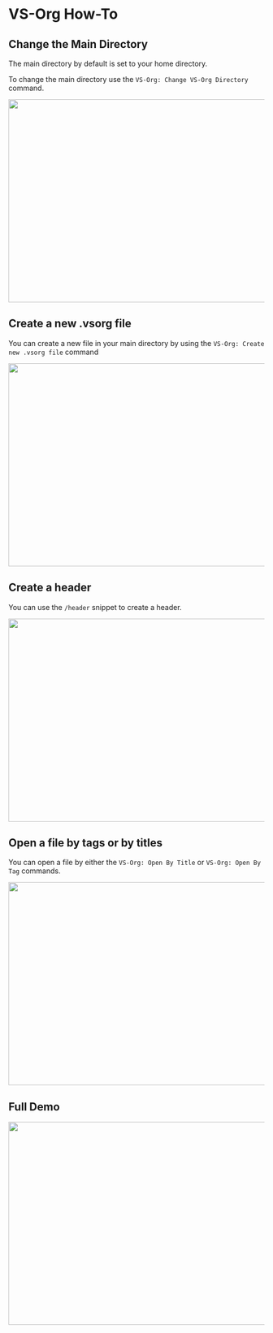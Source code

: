 # VS-Org How-To

## Change the Main Directory

The main directory by default is set to your home directory.

To change the main directory use the `VS-Org: Change VS-Org Directory` command.

<img src="https://github.com/robaboyd/vs-org/blob/master/Images/changeDir.gif?raw=true" width="700" height="400" />

## Create a new .vsorg file

You can create a new file in your main directory by using the `VS-Org: Create new .vsorg file` command

<img src="https://github.com/robaboyd/vs-org/blob/master/Images/newFile.gif?raw=true" width="700" height="400" />

## Create a header

You can use the `/header` snippet to create a header.

<img src="https://github.com/robaboyd/vs-org/blob/master/Images/headerSnippet.gif?raw=true" width="700" height="400" />

## Open a file by tags or by titles

You can open a file by either the `VS-Org: Open By Title` or `VS-Org: Open By Tag` commands.

<img src="https://github.com/robaboyd/vs-org/blob/master/Images/openCommands.gif?raw=true" width="700" height="400" />

## Full Demo

<img src="https://github.com/robaboyd/vs-org/blob/master/Images/fullDemo.gif?raw=true" width="700" height="400" />
